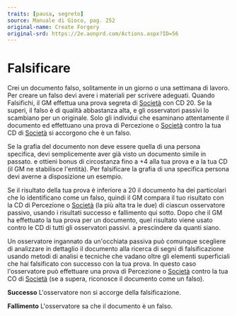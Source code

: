 ```yaml
---
traits: [pausa, segreto]
source: Manuale di Gioco, pag. 252
original-name: Create Forgery
original-srd: https://2e.aonprd.com/Actions.aspx?ID=56
---
```


# Falsificare

Crei un documento falso, solitamente in un giorno o una settimana di lavoro. Per
creare un falso devi avere i materiali per scrivere adeguati. Quando Falsifichi,
il GM effettua una prova segreta di [Società](/abilita/societa) con CD 20. Se la
superi, il falso è di qualità abbastanza alta, e gli osservatori passivi lo
scambiano per un originale. Solo gli individui che esaminano attentamente il
documento ed effettuano una prova di Percezione o [Società](/abilita/societa)
contro la tua CD di [Società](/abilita/societa) si accorgono che è un falso.

Se la grafia del documento non deve essere quella di una persona specifica, devi
semplicemente aver già visto un documento simile in passato. e ottieni bonus di
circostanza fino a +4 alla tua prova e a la tua CD (il GM ne stabilisce
l'entità). Per falsificare la grafia di una specifica persona devi averne a
disposizione un esempio.

Se il risultato della tua prova è inferiore a 20 il documento ha dei particolari
che lo identificano come un falso, quindi il GM compara il tuo risultato con la
CD di Percezione o [Società](/abilita/societa) (la più alta tra le due) di
ciascun osservatore passivo, usando i risultati successo e fallimento qui sotto.
Dopo che il GM ha effettuato la tua prova per un documento, quel risultato viene
usato contro le CD di tutti gli osservatori passivi. a prescindere da quanti
siano.

Un osservatore ingannato da un'occhiata passiva può comunque scegliere di
analizzare in dettaglio il documento alla ricerca di segni di falsificazione
usando metodi di analisi e tecniche che vadano oltre gli elementi superficiali
che hai falsificato con successo con la tua prova. In questo caso l'osservatore
può effettuare una prova di Percezione o [Società](/abilita/societa) contro la
tua CO di [Società](/abilita/societa) (se a supera, riconosce il documento come
un falso).

**Successo** L'osservatore non si accorge della falsificazione.

**Fallimento** L'osservatore sa che il documento è un falso.
